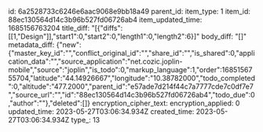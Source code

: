 id: 6a2528733c6246e6aac9068e9bb18a49
parent_id: 
item_type: 1
item_id: 88ec130564d14c3b96b527fd06726ab4
item_updated_time: 1685156763204
title_diff: "[{\"diffs\":[[1,\"Design\"]],\"start1\":0,\"start2\":0,\"length1\":0,\"length2\":6}]"
body_diff: "[]"
metadata_diff: {"new":{"master_key_id":"","conflict_original_id":"","share_id":"","is_shared":0,"application_data":"","source_application":"net.cozic.joplin-mobile","source":"joplin","is_todo":0,"markup_language":1,"order":1685156755704,"latitude":"44.14926667","longitude":"10.38782000","todo_completed":0,"altitude":"477.2000","parent_id":"e57ade7d214f44c7a7777cde7c0df7e7","source_url":"","id":"88ec130564d14c3b96b527fd06726ab4","todo_due":0,"author":""},"deleted":[]}
encryption_cipher_text: 
encryption_applied: 0
updated_time: 2023-05-27T03:06:34.934Z
created_time: 2023-05-27T03:06:34.934Z
type_: 13